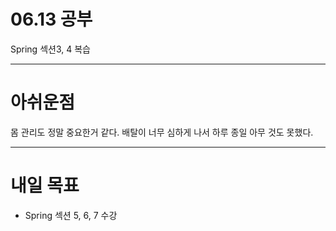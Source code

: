 # 06.13 공부

Spring 섹션3, 4 복습

---
# 아쉬운점

몸 관리도 정말 중요한거 같다. 
배탈이 너무 심하게 나서 하루 종일 아무 것도 못했다.


---
# 내일 목표
- Spring 섹션 5, 6, 7 수강



